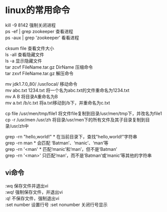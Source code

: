# linux的常用命令

kill -9 8142 强制关闭进程<br>
ps -ef  | grep zookeeper          查看进程<br> 
ps -aux | grep 'zookeeper'        看看进程<br>

cksum file                        查看文件大小<br>
ls -all                           查看隐藏文件<br>
ls -a                             显示隐藏文件<br>
tar zcvf FileName.tar.gz DirName  压缩命令<br>
tar zxvf FileName.tar.gz          解压命令<br>     

mv jdk1.7.0_80/ /usr/local/       移动命令<br>
mv abc.txt 1234.txt               将一个名为abc.txt的文件重命名为1234.txt<br>
mv A B                            将目录A重命名为B<br>
mv a.txt /b/c.txt                 将a.txt移动到/b下，并重命名为c.txt<br>

cp file /usr/men/tmp/file1        将文件file复制到目录/usr/men/tmp下，并改名为file1<br>
cp -r /usr/men /usr/zh            将目录/usr/men下的所有文件及其子目录复制到目录/usr/zh中<br>

grep -rn "hello,world!" *         在当前目录下，查找"hello,world!"字符串<br>
grep -rn man *                    会匹配 ‘Batman’、‘manic’、‘man’等<br>
grep -rn '\<man' *                匹配‘manic’和‘man’，但不是‘Batman’<br>
grep -rn '\<man\>'                只匹配‘man’，而不是‘Batman’或‘manic’等其他的字符串<br>


vi命令
------
:wq  保存文件并退出vi<br>
:wq! 强制保存文件，并退出vi<br>
:q! 不保存文件，强制退出vi<br>
:set number 设置行号
:set nonumber 关闭行号显示


